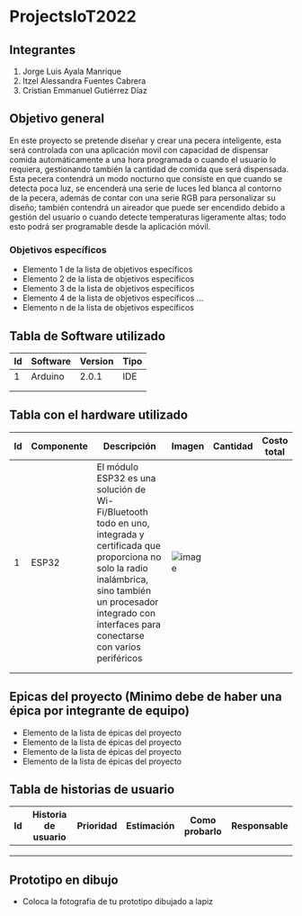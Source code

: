 # ProjectsIoT2022

## Integrantes
1. Jorge Luis Ayala Manrique
2. Itzel Alessandra Fuentes Cabrera
3. Cristian Emmanuel Gutiérrez Díaz

## Objetivo general
En este proyecto se pretende diseñar y crear una pecera inteligente, esta será controlada con una aplicación movil con capacidad
de dispensar comida automáticamente a una hora programada o cuando el usuario lo requiera, gestionando también la cantidad de comida 
que será dispensada. Esta pecera contendrá un modo nocturno que consiste en que cuando se detecta poca luz, se encenderá
una serie de luces led blanca al contorno de la pecera, además de contar con una serie RGB para personalizar su diseño; también contendrá un aireador
que puede ser encendido debido a gestión del usuario o cuando detecte temperaturas ligeramente altas; todo esto podrá ser programable desde
la aplicación móvil.
### Objetivos específicos
- Elemento 1 de la lista de objetivos específicos
- Elemento 2 de la lista de objetivos específicos
- Elemento 3 de la lista de objetivos específicos
- Elemento 4 de la lista de objetivos específicos
...
- Elemento n de la lista de objetivos específicos

## Tabla de Software utilizado
| Id | Software | Version | Tipo |
|----|----------|---------|------|
|  1  |  Arduino  |  2.0.1  |  IDE  |
|    |          |         |      |
|    |          |         |      |

## Tabla con el hardware utilizado
| Id | Componente | Descripción | Imagen | Cantidad | Costo total |
|----|------------|-------------|--------|----------|-------------|
|  1  |  ESP32  |  El módulo ESP32 es una solución de Wi-Fi/Bluetooth todo en uno, integrada y certificada que proporciona no solo la radio inalámbrica, sino también un procesador integrado con interfaces para conectarse con varios periféricos  |  ![image](https://www.sigmaelectronica.net/wp-content/uploads/2019/03/ESP-32.jpg)   |          |             |
|    |            |             |        |          |             |
|    |            |             |        |          |             |

## Epicas del proyecto (Minimo debe de haber una épica por integrante de equipo)
- Elemento de la lista de épicas del proyecto
- Elemento de la lista de épicas del proyecto
- Elemento de la lista de épicas del proyecto
- Elemento de la lista de épicas del proyecto

## Tabla de historias de usuario
| Id | Historia de usuario | Prioridad | Estimación | Como probarlo | Responsable |
|----|---------------------|-----------|------------|---------------|-------------|
|    |                     |           |            |               |             |
|    |                     |           |            |               |             |
|    |                     |           |            |               |             |

## Prototipo en dibujo
- Coloca la fotografia de tu prototipo dibujado a lapiz

